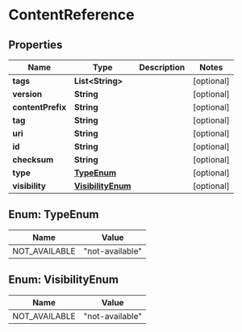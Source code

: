 

# ContentReference


## Properties

| Name | Type | Description | Notes |
|------------ | ------------- | ------------- | -------------|
|**tags** | **List&lt;String&gt;** |  |  [optional] |
|**version** | **String** |  |  [optional] |
|**contentPrefix** | **String** |  |  [optional] |
|**tag** | **String** |  |  [optional] |
|**uri** | **String** |  |  [optional] |
|**id** | **String** |  |  [optional] |
|**checksum** | **String** |  |  [optional] |
|**type** | [**TypeEnum**](#TypeEnum) |  |  [optional] |
|**visibility** | [**VisibilityEnum**](#VisibilityEnum) |  |  [optional] |



## Enum: TypeEnum

| Name | Value |
|---- | -----|
| NOT_AVAILABLE | &quot;not-available&quot; |



## Enum: VisibilityEnum

| Name | Value |
|---- | -----|
| NOT_AVAILABLE | &quot;not-available&quot; |



